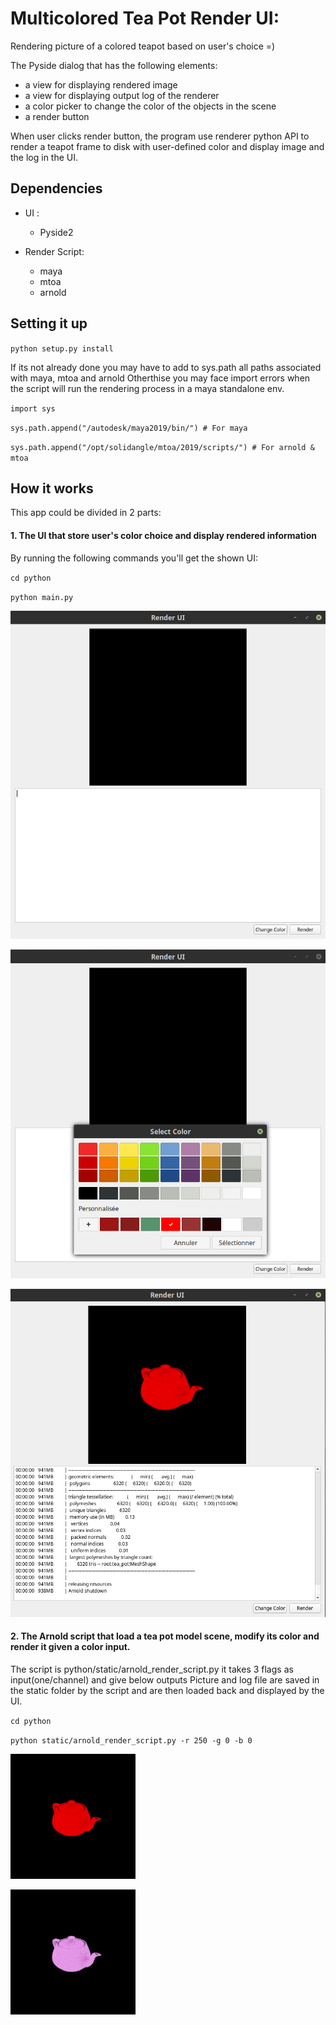 # Multicolored Tea Pot Render UI:

Rendering picture of a colored teapot based on user's choice =)

The Pyside dialog that has the following elements:

  -  a view for displaying rendered image
  -  a view for displaying output log of the renderer
  -  a color picker to change the color of the objects in the scene
  -  a render button
   
When user clicks render button, the program use renderer python API to render a teapot frame to disk with user-defined color and display image and the log in the UI.


## Dependencies

  - UI : 
    -  Pyside2
    
  - Render Script: 
    -  maya
    -  mtoa
    -  arnold
    
## Setting it up

`python setup.py install`

If its not already done you may have to add to sys.path all paths associated with maya, mtoa and arnold
Otherthise you may face import errors when the script will run the rendering process in a maya standalone env.

`import sys`  

`sys.path.append("/autodesk/maya2019/bin/") # For maya`  

`sys.path.append("/opt/solidangle/mtoa/2019/scripts/") # For arnold & mtoa`


## How it works

This app could be divided in 2 parts:

#### 1. The UI that store user's color choice and display rendered information

By running the following commands you'll get the shown UI:

`cd python`

`python main.py`


![picture1](/static/baseui.png)

![picture2](/static/colordialog.png)

![picture3](/static/renderui.png)


#### 2. The Arnold script that load a tea pot model scene, modify its color and render it given a color input.

The script is python/static/arnold_render_script.py it takes 3 flags as input(one/channel) and give below outputs
Picture and log file are saved in the static folder by the script and are then loaded back and displayed by the UI.

`cd python`

`python static/arnold_render_script.py -r 250 -g 0 -b 0`

![result2](/static/teapot2.png)

![result1](/static/teapot1.png)


